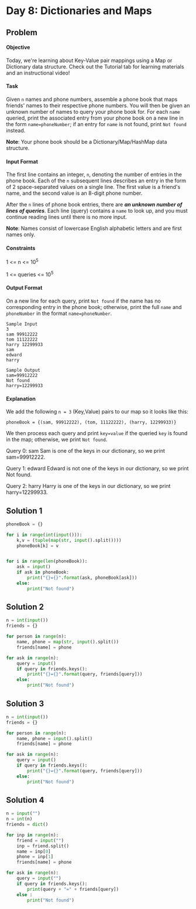 # Day 8: Dictionaries and Maps
## Problem
#### Objective
Today, we're learning about Key-Value pair mappings using a Map or Dictionary data structure. Check out the Tutorial tab for learning materials and an instructional video!

#### Task
Given `n` names and phone numbers, assemble a phone book that maps friends' names to their respective phone numbers. You will then be given an unknown number of names to query your phone book for. For each `name` queried, print the associated entry from your phone book on a new line in the form `name=phoneNumber`; if an entry for `name` is not found, print `Not found` instead.

**Note**: Your phone book should be a Dictionary/Map/HashMap data structure.

#### Input Format
The first line contains an integer, `n`, denoting the number of entries in the phone book.
Each of the `n` subsequent lines describes an entry in the form of 2 space-separated values on a single line. The first value is a friend's name, and the second value is an 8-digit phone number.

After the `n` lines of phone book entries, there are ***an unknown number of lines of queries***. Each line (query) contains a `name` to look up, and you must continue reading lines until there is no more input.

**Note**: Names consist of lowercase English alphabetic letters and are first names only.

#### Constraints
1 <= n <= 10<sup>5</sup>

1 <= queries <= 10<sup>5</sup>

#### Output Format
On a new line for each query, print `Not found` if the name has no corresponding entry in the phone book; otherwise, print the full `name` and `phoneNumber` in the format `name=phoneNumber`.

```
Sample Input
3
sam 99912222
tom 11122222
harry 12299933
sam
edward
harry
```

```
Sample Output
sam=99912222
Not found
harry=12299933
```

#### Explanation
We add the following `n = 3` (Key,Value) pairs to our map so it looks like this:

`phoneBook = {(sam, 99912222), (tom, 11122222), (harry, 12299933)}`

We then process each query and print `key=value` if the queried `key` is found in the map; otherwise, we print `Not found`.

Query 0: sam
Sam is one of the keys in our dictionary, so we print sam=99912222.

Query 1: edward
Edward is not one of the keys in our dictionary, so we print Not found.

Query 2: harry
Harry is one of the keys in our dictionary, so we print harry=12299933.


## Solution 1

```python
phoneBook = {}

for i in range(int(input())):
    k,v = (tuple(map(str, input().split())))
    phoneBook[k] = v


for i in range(len(phoneBook)):
    ask = input()
    if ask in phoneBook:
        print("{}={}".format(ask, phoneBook[ask]))
    else:
        print("Not found")
```


## Solution 2

```python
n = int(input())
friends = {}

for person in range(n):
    name, phone = map(str, input().split())
    friends[name] = phone

for ask in range(n):
    query = input()
    if query in friends.keys():
        print("{}={}".format(query, friends[query]))
    else:
        print("Not found")
```

## Solution 3

```python
n = int(input())
friends = {}

for person in range(n):
    name, phone = input().split()
    friends[name] = phone

for ask in range(n):
    query = input()
    if query in friends.keys():
        print("{}={}".format(query, friends[query]))
    else:
        print("Not found")
```

## Solution 4

```python
n = input("")
n = int(n)
friends = dict()

for inp in range(n):
    friend = input("")
    inp = friend.split()
    name = inp[0]
    phone = inp[1]
    friends[name] = phone

for ask in range(n):
    query = input("")
    if query in friends.keys():
        print(query + "=" + friends[query])
    else :
        print("Not found")
```
